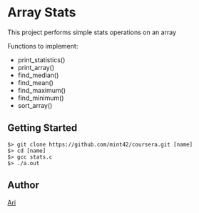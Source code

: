 # Array Stats

This project performs simple stats operations on an array

Functions to implement:

- print_statistics()
- print_array()
- find_median()
- find_mean()
- find_maximum()
- find_minimum()
- sort_array()

## Getting Started

```
$> git clone https://github.com/mint42/coursera.git [name]
$> cd [name]
$> gcc stats.c
$> ./a.out
```


## Author
[Ari](https://www.github.com/mint42)
